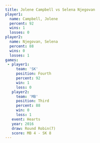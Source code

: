 ```yaml
---
title: Jolene Campbell vs Selena Njegovan
player1:                
  name: Campbell, Jolene
  percent: 92           
  wins: 1               
  losses: 0             
player2:                
  name: Njegovan, Selena
  percent: 88           
  wins: 0               
  losses: 1             
games:
 - player1:          
     team: 'SK'      
     position: Fourth
     percent: 92     
     win: 1          
     loss: 0         
   player2:         
     team: 'MB'     
     position: Third
     percent: 88    
     win: 0         
     loss: 1        
   event: Hearts       
   year: 2016          
   draw: Round Robin(7)
   score: MB 4 - SK 8  
---
```

